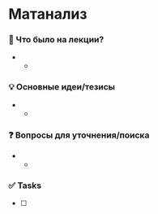 # Матанализ

### 📝 Что было на лекции?
*   *

### 💡 Основные идеи/тезисы
*   *

### ❓ Вопросы для уточнения/поиска
*   *

### ✅ Tasks
- [ ]
